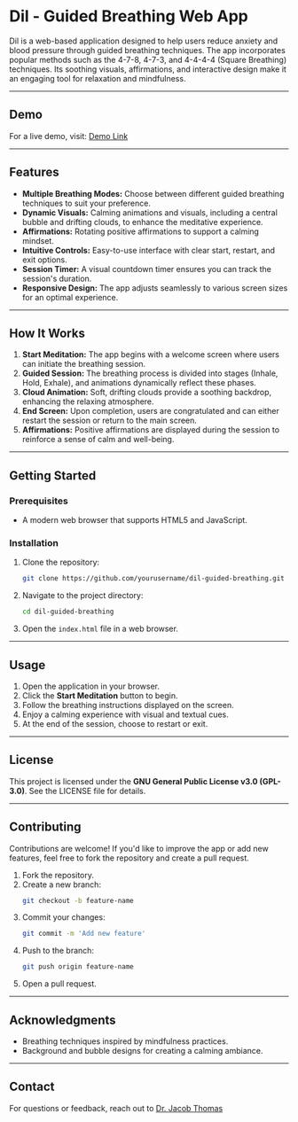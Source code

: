 # Dil - Guided Breathing Web App

Dil is a web-based application designed to help users reduce anxiety and blood pressure through guided breathing techniques. The app incorporates popular methods such as the 4-7-8, 4-7-3, and 4-4-4-4 (Square Breathing) techniques. Its soothing visuals, affirmations, and interactive design make it an engaging tool for relaxation and mindfulness.

---

## Demo

For a live demo, visit: [Demo Link](https://aarvika.onrender.com/)

---

## Features

- **Multiple Breathing Modes:** Choose between different guided breathing techniques to suit your preference.
- **Dynamic Visuals:** Calming animations and visuals, including a central bubble and drifting clouds, to enhance the meditative experience.
- **Affirmations:** Rotating positive affirmations to support a calming mindset.
- **Intuitive Controls:** Easy-to-use interface with clear start, restart, and exit options.
- **Session Timer:** A visual countdown timer ensures you can track the session's duration.
- **Responsive Design:** The app adjusts seamlessly to various screen sizes for an optimal experience.

---

## How It Works

1. **Start Meditation:** The app begins with a welcome screen where users can initiate the breathing session.
2. **Guided Session:** The breathing process is divided into stages (Inhale, Hold, Exhale), and animations dynamically reflect these phases.
3. **Cloud Animation:** Soft, drifting clouds provide a soothing backdrop, enhancing the relaxing atmosphere.
4. **End Screen:** Upon completion, users are congratulated and can either restart the session or return to the main screen.
5. **Affirmations:** Positive affirmations are displayed during the session to reinforce a sense of calm and well-being.

---

## Getting Started

### Prerequisites

- A modern web browser that supports HTML5 and JavaScript.

### Installation

1. Clone the repository:
   ```bash
   git clone https://github.com/yourusername/dil-guided-breathing.git
   ```

2. Navigate to the project directory:
   ```bash
   cd dil-guided-breathing
   ```

3. Open the `index.html` file in a web browser.

---

## Usage

1. Open the application in your browser.
2. Click the **Start Meditation** button to begin.
3. Follow the breathing instructions displayed on the screen.
4. Enjoy a calming experience with visual and textual cues.
5. At the end of the session, choose to restart or exit.

---

## License

This project is licensed under the **GNU General Public License v3.0 (GPL-3.0)**. See the LICENSE file for details.

---

## Contributing

Contributions are welcome! If you'd like to improve the app or add new features, feel free to fork the repository and create a pull request.

1. Fork the repository.
2. Create a new branch:
   ```bash
   git checkout -b feature-name
   ```
3. Commit your changes:
   ```bash
   git commit -m 'Add new feature'
   ```
4. Push to the branch:
   ```bash
   git push origin feature-name
   ```
5. Open a pull request.

---

## Acknowledgments

- Breathing techniques inspired by mindfulness practices.
- Background and bubble designs for creating a calming ambiance.

---

## Contact

For questions or feedback, reach out to [Dr. Jacob Thomas](mailto:drjacobthomask@gmail.com)

